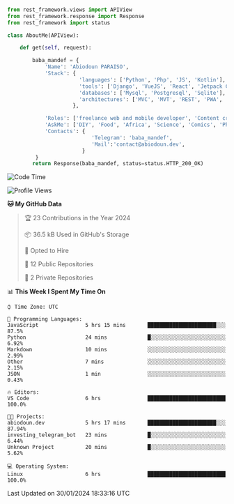 ###
```python
from rest_framework.views import APIView
from rest_framework.response import Response
from rest_framework import status

class AboutMe(APIView):

    def get(self, request):

        baba_mandef = {
            'Name': 'Abiodoun PARAISO',
            'Stack': {
                       'languages': ['Python', 'Php', 'JS', 'Kotlin'],
                       'tools': ['Django', 'VueJS', 'React', 'Jetpack Compose'],
                       'databases': ['Mysql', 'Postgresql', 'Sqlite'],
                       'architectures': ['MVC', 'MVT', 'REST', 'PWA', 'SPA', 'MicroServices']
                     },

            'Roles': ['freelance web and mobile developer', 'Content creator', 'Teacher', 'Mentor'],
            'AskMe': ['DIY', 'Food', 'Africa', 'Science', 'Comics', 'Photography', 'Tech', 'Programming'],
            'Contacts': {
                           'Telegram': 'baba_mandef',
                           'Mail':'contact@abiodoun.dev',
                        }
         }
        return Response(baba_mandef, status=status.HTTP_200_OK)

```                    

<!--START_SECTION:waka-->
![Code Time](http://img.shields.io/badge/Code%20Time-908%20hrs%2031%20mins-blue)

![Profile Views](http://img.shields.io/badge/Profile%20Views-0-blue)

**🐱 My GitHub Data** 

> 🏆 23 Contributions in the Year 2024
 > 
> 📦 36.5 kB Used in GitHub's Storage 
 > 
> 💼 Opted to Hire
 > 
> 📜 12 Public Repositories 
 > 
> 🔑 2 Private Repositories  
 > 
📊 **This Week I Spent My Time On** 

```text
⌚︎ Time Zone: UTC

💬 Programming Languages: 
JavaScript               5 hrs 15 mins       ██████████████████████░░░   87.5% 
Python                   24 mins             █░░░░░░░░░░░░░░░░░░░░░░░░   6.92% 
Markdown                 10 mins             ░░░░░░░░░░░░░░░░░░░░░░░░░   2.99% 
Other                    7 mins              ░░░░░░░░░░░░░░░░░░░░░░░░░   2.15% 
JSON                     1 min               ░░░░░░░░░░░░░░░░░░░░░░░░░   0.43%

🔥 Editors: 
VS Code                  6 hrs               █████████████████████████   100.0%

🐱‍💻 Projects: 
abiodoun.dev             5 hrs 17 mins       ██████████████████████░░░   87.94% 
investing_telegram_bot   23 mins             █░░░░░░░░░░░░░░░░░░░░░░░░   6.44% 
Unknown Project          20 mins             █░░░░░░░░░░░░░░░░░░░░░░░░   5.62%

💻 Operating System: 
Linux                    6 hrs               █████████████████████████   100.0%

```


 Last Updated on 30/01/2024 18:33:16 UTC
<!--END_SECTION:waka-->
